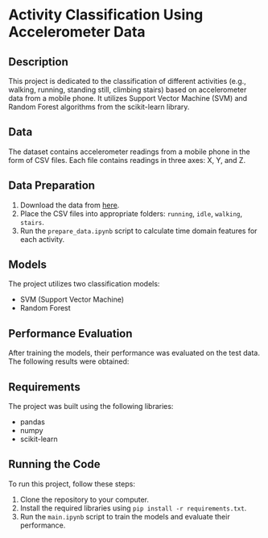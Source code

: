 # Activity Classification Using Accelerometer Data

## Description

This project is dedicated to the classification of different activities (e.g., walking, running, standing still, climbing stairs) based on accelerometer data from a mobile phone. It utilizes Support Vector Machine (SVM) and Random Forest algorithms from the scikit-learn library.

## Data

The dataset contains accelerometer readings from a mobile phone in the form of CSV files. Each file contains readings in three axes: X, Y, and Z.

## Data Preparation

1. Download the data from [here](https://drive.google.com/file/d/1nzrtQpfaHL0OgJ_eXzA7VuEj7XotrSWO/view).
2. Place the CSV files into appropriate folders: `running`, `idle`, `walking`, `stairs`.
3. Run the `prepare_data.ipynb` script to calculate time domain features for each activity.

## Models

The project utilizes two classification models:
- SVM (Support Vector Machine)
- Random Forest

## Performance Evaluation

After training the models, their performance was evaluated on the test data. The following results were obtained:

## Requirements

The project was built using the following libraries:
- pandas
- numpy
- scikit-learn

## Running the Code

To run this project, follow these steps:
1. Clone the repository to your computer.
2. Install the required libraries using `pip install -r requirements.txt`.
3. Run the `main.ipynb` script to train the models and evaluate their performance.
